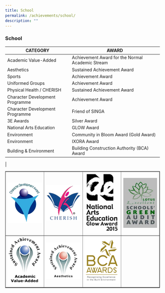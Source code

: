```yaml
---
title: School
permalink: /achievements/school/
description: ""
---
```

### **School**

| CATEGORY | AWARD |
|---|---|
| Academic Value-Added | Achievement Award for the Normal Academic Stream |
| Aesthetics | Sustained Achievement Award |
| Sports    |  Achievement Award |
| Uniformed Groups    | Achievement Award  |
| Physical Health / CHERISH     | Sustained Achievement Award  |
| Character Development Programme | Achievement Award |
| Character Development Programme | Friend of SINGA  |
| 3E Awards | Silver Award  |
| National Arts Education  | GLOW Award |
| Environment | Community in Bloom Award  (Gold Award) |
| Environment  | IXORA Award |
| Building &amp; Environment | Building Construction Authority (BCA) Award  |
|

<table border="1" style="border-collapse: collapse; width: 100%;">
<tbody>
<tr>
<td style="width: 25%;"><img src="/images/achievement1.jpg" style="width:100%"></td>
<td style="width: 25%;"><img src="/images/achievement2.jpg" style="width:100%"></td>
<td style="width: 25%;"><img src="/images/achievement3.jpg" style="width:100%"></td>
<td style="width: 25%;"><img src="/images/achievement4.jpg" style="width:100%"></td>
</tr>
<tr>
<td style="width: 25%;"><img src="/images/achievement5.jpg" style="width:100%"></td>
<td style="width: 25%;"><img src="/images/achievement6.jpg" style="width:100%"></td>
<td style="width: 25%;"><img src="/images/achievement7.jpg" style="width:100%"></td>
<td style="width: 25%;">&nbsp;</td>
</tr>
</tbody>
</table>